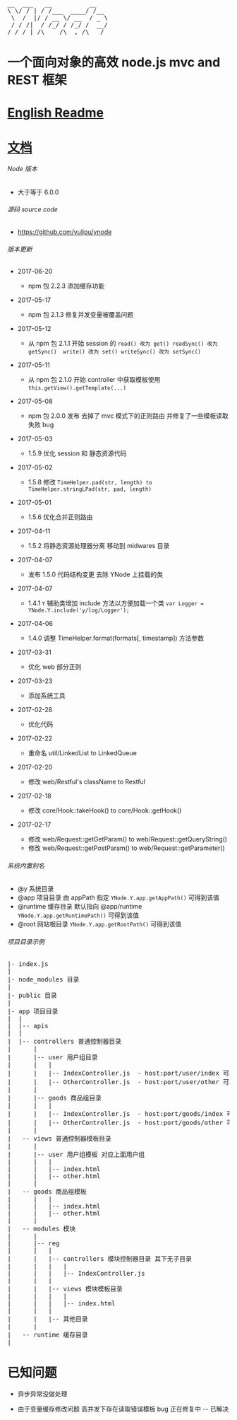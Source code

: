 <pre>
__  ___   __          __
\ \/ / | / /___  ____/ /__
 \  /  |/ / __ \/ __  / _ \
 / / /|  / /_/ / /_/ /  __/
/_/_/ |_/\____/\__,_/\___/
</pre>

# 一个面向对象的高效 node.js mvc and REST 框架

# [English Readme](./README_EN.md)
# [文档](https://yulipu.github.io)

###### Node 版本

+ 大于等于 6.0.0

###### 源码 source code

+ https://github.com/yulipu/ynode

###### 版本更新

+ 2017-06-20

    * npm 包 2.2.3 添加缓存功能

+ 2017-05-17

    * npm 包 2.1.3 修复并发变量被覆盖问题

+ 2017-05-12

    * 从 npm 包 2.1.1 开始 session 的 ```read() 改为 get() readSync() 改为 getSync()  write() 改为 set() writeSync() 改为 setSync()```

+ 2017-05-11

    * 从 npm 包 2.1.0 开始 controller 中获取模板使用 ```this.getView().getTemplate(...)```

+ 2017-05-08

    * npm 包 2.0.0 发布 去掉了 mvc 模式下的正则路由 并修复了一些模板读取失败 bug

+ 2017-05-03

    * 1.5.9 优化 session 和 静态资源代码

+ 2017-05-02

    * 1.5.8 修改 ```TimeHelper.pad(str, length) to TimeHelper.stringLPad(str, pad, length)```

+ 2017-05-01

    * 1.5.6 优化合并正则路由

+ 2017-04-11

    * 1.5.2 将静态资源处理器分离 移动到 midwares 目录

+ 2017-04-07

    * 发布 1.5.0 代码结构变更 去除 YNode 上挂载的类

+ 2017-04-07

    * 1.4.1 ```Y``` 辅助类增加 include 方法以方便加载一个类 ```var Logger = YNode.Y.include('y/log/Logger');```

+ 2017-04-06

    * 1.4.0 调整 TimeHelper.format(formats[, timestamp]) 方法参数

+ 2017-03-31

    * 优化 web 部分正则

+ 2017-03-23

    * 添加系统工具

+ 2017-02-28

    * 优化代码

+ 2017-02-22

    * 重命名 util/LinkedList to LinkedQueue

+ 2017-02-20

    * 修改 web/Restful's className to Restful

+ 2017-02-18

    * 修改 core/Hook::takeHook() to core/Hook::getHook()

+ 2017-02-17

    * 修改 web/Request::getGetParam() to web/Request::getQueryString()
    * 修改 web/Request::getPostParam() to web/Request::getParameter()

###### 系统内置别名

+ @y  系统目录
+ @app  项目目录 由 appPath 指定 ```YNode.Y.app.getAppPath()``` 可得到该值
+ @runtime  缓存目录 默认指向 @app/runtime ```YNode.Y.app.getRuntimePath()``` 可得到该值
+ @root  网站根目录 ```YNode.Y.app.getRootPath()``` 可得到该值

###### 项目目录示例

<pre>
|- index.js
|
|- node_modules 目录
|
|- public 目录
|
|- app 项目目录
|  |
|  |-- apis
|  |
|  |-- controllers 普通控制器目录
|      |
|      |-- user 用户组目录
|      |   |
|      |   |-- IndexController.js  - host:port/user/index 可以访问到该类
|      |   |-- OtherController.js  - host:port/user/other 可以访问到该类
|      |
|      |-- goods 商品组目录
|      |   |
|      |   |-- IndexController.js  - host:port/goods/index 可以访问到该类
|      |   |-- OtherController.js  - host:port/goods/other 可以访问到该类
|      |
|   -- views 普通控制器模板目录
|      |
|      |-- user 用户组模板 对应上面用户组
|      |   |
|      |   |-- index.html
|      |   |-- other.html
|      |
|   -- goods 商品组模板
|      |   |
|      |   |-- index.html
|      |   |-- other.html
|      |
|   -- modules 模块
|      |
|      |-- reg
|      |   |
|      |   |-- controllers 模块控制器目录 其下无子目录
|      |   |   |
|      |   |   |-- IndexController.js
|      |   |
|      |   |-- views 模块模板目录
|      |   |   |
|      |   |   |-- index.html
|      |   |
|      |   |-- 其他目录
|      |
|   -- runtime 缓存目录
|
</pre>

# 已知问题

+ 异步异常没做处理

+ 由于变量缓存修改问题 高并发下存在读取错误模板 bug 正在修复中 -- 已解决
